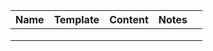 
| Name | Template | Content | Notes |   |
|------|----------|---------|-------|---|
|      |          |         |       |   |
|      |          |         |       |   |
|      |          |         |       |   |
